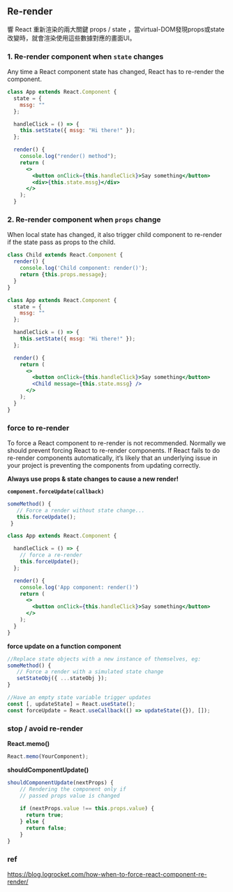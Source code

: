 ## Re-render

響 React 重新渲染的兩大關鍵 props / state ，當virtual-DOM發現props或state改變時，就會渲染使用這些數據對應的畫面UI。

### 1. Re-render component when `state` changes
Any time a React component state has changed, React has to re-render the component.
```jsx
class App extends React.Component {
  state = {
    mssg: ""
  };

  handleClick = () => {
    this.setState({ mssg: "Hi there!" });
  };

  render() {
    console.log("render() method");
    return (
      <>
        <button onClick={this.handleClick}>Say something</button>
        <div>{this.state.mssg}</div>
      </>
    );
  }
```

### 2. Re-render component when `props` change
When local state has changed, it also trigger child component to re-render if the state pass as props to the child.

```jsx
class Child extends React.Component {
  render() {
    console.log('Child component: render()');
    return {this.props.message};
  }
}

class App extends React.Component {
  state = {
    mssg: ""
  };

  handleClick = () => {
    this.setState({ mssg: "Hi there!" });
  };

  render() {
    return (
      <>
        <button onClick={this.handleClick}>Say something</button>
        <Child message={this.state.mssg} />
      </>
    );
  }
}

```



### force to re-render
To force a React component to re-render is not recommended. Normally we should prevent forcing React to re-render components. If React fails to do re-render components automatically, it’s likely that an underlying issue in your project is preventing the components from updating correctly.  

**Always use props & state changes to cause a new render!**

**`component.forceUpdate(callback)`**
```jsx
someMethod() {
   // Force a render without state change...
   this.forceUpdate();
 }
```
```jsx
class App extends React.Component {

  handleClick = () => {
    // force a re-render
    this.forceUpdate();
  };

  render() {
    console.log('App component: render()')
    return (
      <>
        <button onClick={this.handleClick}>Say something</button>
      </>
    );
  }
}
```
**force update on a function component**
```jsx
//Replace state objects with a new instance of themselves, eg:
someMethod() {
   // Force a render with a simulated state change
   setStateObj({ ...stateObj });
}
```
```jsx
//Have an empty state variable trigger updates
const [, updateState] = React.useState();
const forceUpdate = React.useCallback(() => updateState({}), []);
```

### stop / avoid re-render
**React.memo()**
```jsx
React.memo(YourComponent);
```

**shouldComponentUpdate()**

```jsx
shouldComponentUpdate(nextProps) {
    // Rendering the component only if 
    // passed props value is changed
  
    if (nextProps.value !== this.props.value) {
      return true;
    } else {
      return false;
    }
}
```

### ref
https://blog.logrocket.com/how-when-to-force-react-component-re-render/
